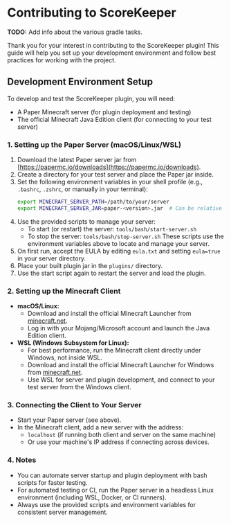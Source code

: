 # Contributing to ScoreKeeper
**TODO:** Add info about the various gradle tasks.

Thank you for your interest in contributing to the ScoreKeeper plugin! This guide will help you set up your development environment and follow best practices for working with the project.

## Development Environment Setup

To develop and test the ScoreKeeper plugin, you will need:
- A Paper Minecraft server (for plugin deployment and testing)
- The official Minecraft Java Edition client (for connecting to your test server)

### 1. Setting up the Paper Server (macOS/Linux/WSL)
1. Download the latest Paper server jar from [https://papermc.io/downloads](https://papermc.io/downloads).
2. Create a directory for your test server and place the Paper jar inside.
3. Set the following environment variables in your shell profile (e.g., `.bashrc`, `.zshrc`, or manually in your terminal):
   ```bash
   export MINECRAFT_SERVER_PATH=/path/to/your/server
   export MINECRAFT_SERVER_JAR=paper-<version>.jar  # Can be relative to MINECRAFT_SERVER_PATH or absolute
   ```
4. Use the provided scripts to manage your server:
   - To start (or restart) the server: `tools/bash/start-server.sh`
   - To stop the server: `tools/bash/stop-server.sh`
   These scripts use the environment variables above to locate and manage your server.
5. On first run, accept the EULA by editing `eula.txt` and setting `eula=true` in your server directory.
6. Place your built plugin jar in the `plugins/` directory.
7. Use the start script again to restart the server and load the plugin.

### 2. Setting up the Minecraft Client
- **macOS/Linux:**
  - Download and install the official Minecraft Launcher from [minecraft.net](https://www.minecraft.net/en-us/download).
  - Log in with your Mojang/Microsoft account and launch the Java Edition client.
- **WSL (Windows Subsystem for Linux):**
  - For best performance, run the Minecraft client directly under Windows, not inside WSL.
  - Download and install the official Minecraft Launcher for Windows from [minecraft.net](https://www.minecraft.net/en-us/download).
  - Use WSL for server and plugin development, and connect to your test server from the Windows client.

### 3. Connecting the Client to Your Server
- Start your Paper server (see above).
- In the Minecraft client, add a new server with the address:
  - `localhost` (if running both client and server on the same machine)
  - Or use your machine's IP address if connecting across devices.

### 4. Notes
- You can automate server startup and plugin deployment with bash scripts for faster testing.
- For automated testing or CI, run the Paper server in a headless Linux environment (including WSL, Docker, or CI runners).
- Always use the provided scripts and environment variables for consistent server management.
